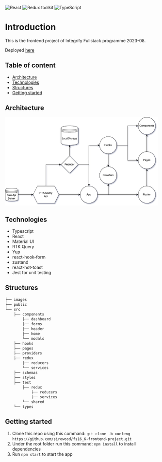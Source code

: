 ![React](https://img.shields.io/badge/React-v.18-blue)
![Redux toolkit](https://img.shields.io/badge/RTK-v.1-purple)
![TypeScript](https://img.shields.io/badge/TypeScript-v.4-green)

# Introduction

This is the frontend project of Integrify Fullstack programme 2023-08.

Deployed [here](https://xuefeng-frontend-project.vercel.app/)

## Table of content

- [Architecture](#architecture)
- [Technologies](#technologies)
- [Structures](#structures)
- [Getting started](#getting-started)

## Architecture

![Data Flow](./images/dataflow.png)

## Technologies

- Typescript
- React
- Material UI
- RTK Query
- Yup
- react-hook-form
- zustand
- react-hot-toast
- Jest for unit testing

## Structures

```
├── images
├── public
└── src
    ├── components
        ├── dashboard
        ├── forms
        ├── header
        ├── home
        └── modals
    ├── hooks
    ├── pages
    ├── providers
    ├── redux
        ├── reducers
        └── services
    ├── schemas
    ├── styles
    ├── test
        ├── redux
            ├── reducers
            ├── services
        └── shared
    └── types

```

## Getting started

1. Clone this repo using this command: `git clone -b xuefeng https://github.com/sirowood/fs16_6-frontend-project.git`
2. Under the root folder run this command: `npm install` to install dependencies
3. Run `npm start` to start the app
